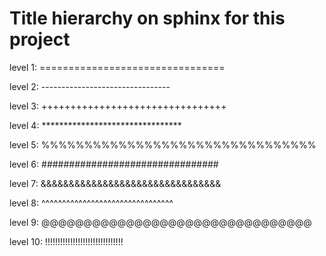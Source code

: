 # Title hierarchy on sphinx for this project

level 1: ================================

level 2: --------------------------------

level 3: ++++++++++++++++++++++++++++++++

level 4: ********************************

level 5: %%%%%%%%%%%%%%%%%%%%%%%%%%%%%%%%

level 6: ################################

level 7: &&&&&&&&&&&&&&&&&&&&&&&&&&&&&&&&

level 8: ^^^^^^^^^^^^^^^^^^^^^^^^^^^^^^^^

level 9: @@@@@@@@@@@@@@@@@@@@@@@@@@@@@@@@

level 10: !!!!!!!!!!!!!!!!!!!!!!!!!!!!!!!
